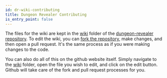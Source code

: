 ```yaml
---
id: dr-wiki-contributing
title: Dungeon Revealer Contributing
is_entry_point: false
---
```


The files for the wiki are kept in the [wiki](https://github.com/dungeon-revealer/dungeon-revealer/tree/master/wiki) folder of the [dungeon-revealer repository](https://github.com/dungeon-revealer/dungeon-revealer/).
To edit the wiki, you can [fork the repository](https://github.com/dungeon-revealer/dungeon-revealer/fork), make changes, and then open a pull request.
It's the same process as if you were making changes to the code.


You can also do all of this on the github website itself.
Simply navigate to the [wiki](https://github.com/dungeon-revealer/dungeon-revealer/tree/master/wiki) folder, open the file you wish to edit, and click on the edit button.
Github will take care of the fork and pull request processes for you.
